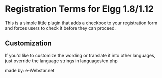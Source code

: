 # Registration Terms for Elgg 1.8/1.12 #

This is a simple little plugin that adds a checkbox to your registration form
and forces users to check it before they can proceed.

## Customization ##

If you'd like to customize the wording or translate it into other languages,
just override the language strings in languages/en.php

made by: e-Webstar.net